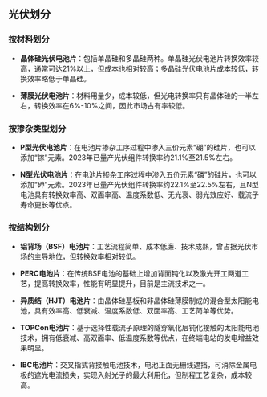 




## 光伏划分
### 按材料划分

- **晶体硅光伏电池片**：包括单晶硅和多晶硅两种。单晶硅光伏电池片转换效率较高，通常可达21%以上，但成本也相对较高；多晶硅光伏电池片成本较低，转换效率略低于单晶硅。
    
- **薄膜光伏电池片**：材料用量少，成本较低，但光电转换率只有晶体硅的一半左右，转换效率在6%-10%之间，因此市场占有率较低。
    

### 按掺杂类型划分

- **P型光伏电池片**：在电池片掺杂工序过程中渗入三价元素“硼”的硅片，也可以添加“镓”元素。2023年已量产光伏组件转换率约21.1%至21.5%左右。
    
- **N型光伏电池片**：在电池片掺杂工序过程中渗入五价元素“磷”的硅片，也可以添加“砷”元素。2023年已量产光伏组件转换率约22.1%至22.5%左右，且N型电池具有转换效率高、双面率高、温度系数低、无光衰、弱光效应好、载流子寿命更长等优点。
    

### 按结构划分

- **铝背场（BSF）电池片**：工艺流程简单、成本低廉、技术成熟，曾占据光伏市场的主导地位，但转换效率相对较低。
    
- **PERC电池片**：在传统BSF电池的基础上增加背面钝化以及激光开工两道工艺，提高转换效率，性能有明显提升，目前是主流技术之一。
    
- **异质结（HJT）电池片**：由晶体硅基板和非晶体硅薄膜制成的混合型太阳能电池，具有效率高、低衰减、温度系数低、双面率高、工艺简单等优势。
    
- **TOPCon电池片**：基于选择性载流子原理的隧穿氧化层钝化接触的太阳能电池技术，拥有低衰减、高双面率、低温度系数等优点，在终端电站的发电增益效果明显。
    
- **IBC电池片**：交叉指式背接触电池技术，电池正面无栅线遮挡，可消除金属电极的遮光电流损失，实现入射光子的最大利用化，但制程工艺复杂，成本较高。